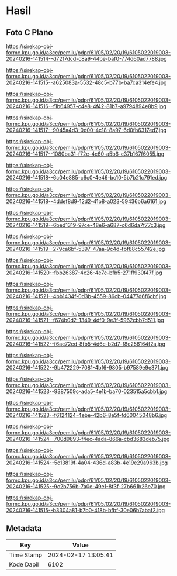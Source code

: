 # Hasil

## Foto C Plano

https://sirekap-obj-formc.kpu.go.id/a3cc/pemilu/pdpr/61/05/02/20/19/6105022019003-20240216-141514--d72f7dcd-c8a9-44be-baf0-774d60ad7788.jpg

https://sirekap-obj-formc.kpu.go.id/a3cc/pemilu/pdpr/61/05/02/20/19/6105022019003-20240216-141515--a625083a-5532-48c5-b77b-ba7ca314efe4.jpg

https://sirekap-obj-formc.kpu.go.id/a3cc/pemilu/pdpr/61/05/02/20/19/6105022019003-20240216-141516--f1b64957-c4e8-4f42-81b7-a9794894e8b9.jpg

https://sirekap-obj-formc.kpu.go.id/a3cc/pemilu/pdpr/61/05/02/20/19/6105022019003-20240216-141517--9045a4d3-0d00-4c18-8a97-6d0fb6317ed7.jpg

https://sirekap-obj-formc.kpu.go.id/a3cc/pemilu/pdpr/61/05/02/20/19/6105022019003-20240216-141517--1080ba31-f72e-4c60-a5b6-c37b167f6055.jpg

https://sirekap-obj-formc.kpu.go.id/a3cc/pemilu/pdpr/61/05/02/20/19/6105022019003-20240216-141518--6c04e885-c6c0-4e46-bc10-5b7b21c791ed.jpg

https://sirekap-obj-formc.kpu.go.id/a3cc/pemilu/pdpr/61/05/02/20/19/6105022019003-20240216-141518--4ddef8d9-12d2-41b8-a023-59436b6a6161.jpg

https://sirekap-obj-formc.kpu.go.id/a3cc/pemilu/pdpr/61/05/02/20/19/6105022019003-20240216-141519--6bed1319-97ce-48e6-a687-c6d6da7f77c3.jpg

https://sirekap-obj-formc.kpu.go.id/a3cc/pemilu/pdpr/61/05/02/20/19/6105022019003-20240216-141519--279ca6bf-5397-47aa-9c4d-fbf88c55742e.jpg

https://sirekap-obj-formc.kpu.go.id/a3cc/pemilu/pdpr/61/05/02/20/19/6105022019003-20240216-141520--fbb26387-4c26-4e7c-bfb5-271ff930f47f.jpg

https://sirekap-obj-formc.kpu.go.id/a3cc/pemilu/pdpr/61/05/02/20/19/6105022019003-20240216-141521--4bb1434f-0d3b-4559-86cb-04477d6f6cbf.jpg

https://sirekap-obj-formc.kpu.go.id/a3cc/pemilu/pdpr/61/05/02/20/19/6105022019003-20240216-141521--f674b0d2-1349-4df0-9e3f-5962cbb7d511.jpg

https://sirekap-obj-formc.kpu.go.id/a3cc/pemilu/pdpr/61/05/02/20/19/6105022019003-20240216-141522--f6ac72ed-8fb5-4d6c-b2d7-f8e256164f2a.jpg

https://sirekap-obj-formc.kpu.go.id/a3cc/pemilu/pdpr/61/05/02/20/19/6105022019003-20240216-141522--9b472229-7081-4bf6-9805-b97589e9e371.jpg

https://sirekap-obj-formc.kpu.go.id/a3cc/pemilu/pdpr/61/05/02/20/19/6105022019003-20240216-141523--9387509c-ada5-4e1b-ba70-023515a5cbb1.jpg

https://sirekap-obj-formc.kpu.go.id/a3cc/pemilu/pdpr/61/05/02/20/19/6105022019003-20240216-141523--f6124124-4ebe-42b6-8e5f-fd60045048b6.jpg

https://sirekap-obj-formc.kpu.go.id/a3cc/pemilu/pdpr/61/05/02/20/19/6105022019003-20240216-141524--700d9893-f4ec-4ada-866a-cbd3683deb75.jpg

https://sirekap-obj-formc.kpu.go.id/a3cc/pemilu/pdpr/61/05/02/20/19/6105022019003-20240216-141524--5c13819f-4a04-436d-a83b-4e19e29a963b.jpg

https://sirekap-obj-formc.kpu.go.id/a3cc/pemilu/pdpr/61/05/02/20/19/6105022019003-20240216-141525--9c2b756b-7a0e-49e1-8f3f-27b661b26e70.jpg

https://sirekap-obj-formc.kpu.go.id/a3cc/pemilu/pdpr/61/05/02/20/19/6105022019003-20240216-141515--b3304a81-b7b0-418b-bfbf-30e06b7abaf2.jpg


## Metadata

| Key        | Value               |
| ---------- | ------------------- |
| Time Stamp | 2024-02-17 13:05:41 |
| Kode Dapil | 6102                |



